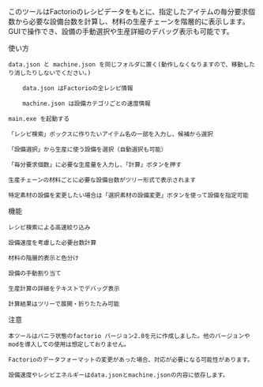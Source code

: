 このツールはFactorioのレシピデータをもとに、指定したアイテムの毎分要求個数から必要な設備台数を計算し、材料の生産チェーンを階層的に表示します。
GUIで操作でき、設備の手動選択や生産詳細のデバッグ表示も可能です。


使い方

    data.json と machine.json を同じフォルダに置く(動作しなくなりますので、移動したり消したりしないでください。)

        data.json はFactorioの全レシピ情報

        machine.json は設備カテゴリごとの速度情報

    main.exe を起動する

    「レシピ検索」ボックスに作りたいアイテム名の一部を入力し、候補から選択

    「設備選択」から生産に使う設備を選択（自動選択も可能）

    「毎分要求個数」に必要な生産量を入力し、「計算」ボタンを押す

    生産チェーンの材料ごとに必要な設備台数がツリー形式で表示されます

    特定素材の設備を変更したい場合は「選択素材の設備変更」ボタンを使って設備を指定可能


機能


    レシピ検索による高速絞り込み

    設備速度を考慮した必要台数計算

    材料の階層的表示と色分け

    設備の手動割り当て

    生産計算の詳細をテキストでデバッグ表示

    計算結果はツリーで展開・折りたたみ可能

注意

    本ツールはバニラ状態のfactorio バージョン2.0を元に作成しました。他のバージョンやmodを導入しての使用は想定しておりません。

    Factorioのデータフォーマットの変更があった場合、対応が必要になる可能性があります。

    設備速度やレシピエネルギーはdata.jsonとmachine.jsonの内容に依存します。
